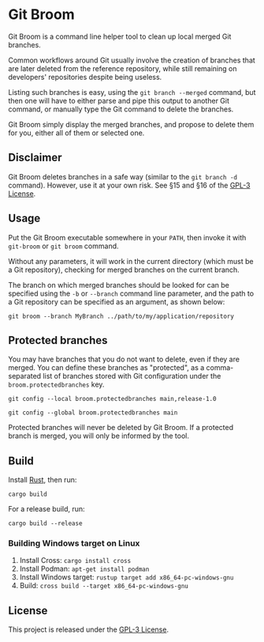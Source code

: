 # Git Broom

Git Broom is a command line helper tool to clean up local merged Git branches.

Common workflows around Git usually involve the creation of branches that are later deleted from the reference repository, while still remaining on developers' repositories despite being useless.

Listing such branches is easy, using the `git branch --merged` command, but then one will have to either parse and pipe this output to another Git command, or manually type the Git command to delete the branches.

Git Broom simply display the merged branches, and propose to delete them for you, either all of them or selected one.

## Disclaimer

Git Broom deletes branches in a safe way (similar to  the `git branch -d` command). However, use it at your own risk. See §15 and §16 of the [GPL-3 License](./LICENSE).

## Usage

Put the Git Broom executable somewhere in your `PATH`, then invoke it with `git-broom` or `git broom` command.

Without any parameters, it will work in the current directory (which must be a Git repository), checking for merged branches on the current branch.

The branch on which merged branches should be looked for can be specified using the `-b` or `--branch` command line parameter, and the path to a Git repository can be specified as an argument, as shown below:

```
git broom --branch MyBranch ../path/to/my/application/repository
```

## Protected branches

You may have branches that you do not want to delete, even if they are merged. You can define these branches as "protected", as a comma-separated list of branches stored with Git configuration under the `broom.protectedbranches` key.

```
git config --local broom.protectedbranches main,release-1.0
```

```
git config --global broom.protectedbranches main
```

Protected branches will never be deleted by Git Broom. If a protected branch is merged, you will only be informed by the tool.

## Build

Install [Rust](https://www.rust-lang.org/), then run:

```
cargo build
```

For a release build, run:

```
cargo build --release
```

### Building Windows target on Linux

1. Install Cross: `cargo install cross`
2. Install Podman: `apt-get install podman`
3. Install Windows target: `rustup target add x86_64-pc-windows-gnu`
4. Build: `cross build --target x86_64-pc-windows-gnu`

## License

This project is released under the [GPL-3 License](./LICENSE).
